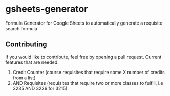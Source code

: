 # gsheets-generator
Formula Generator for Google Sheets to automatically generate a requisite search formula

## Contributing
If you would like to contribute, feel free by opening a pull request. Current features that are needed:
1. Credit Counter (course requisites that require some X number of credits from a list)
2. AND Requisites (requisites that require two or more classes to fulfill, i.e 3235 AND 3236 for 3215)
